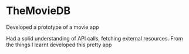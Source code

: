 # TheMovieDB
Developed a prototype of a movie app

Had a solid understanding of API calls, fetching external resources. From the things I learnt developed this pretty app
